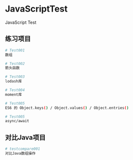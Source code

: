 # JavaScriptTest
JavaScript Test

## 练习项目
``` bash
# Test001
数组

# Test002
箭头函数

# Test003
lodash库

# Test004
moment库

# Test005
ES6 的 Object.keys() / Object.values() / Object.entries()

# Test005
async/await
```

## 对比Java项目
``` bash
# testcompare001
对比Java数组操作
```